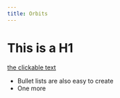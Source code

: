 ```yaml
---
title: Orbits
---
```


# This is a H1

[the clickable text](http://xlson.com/)

* Bullet lists are also easy to create
* One more
